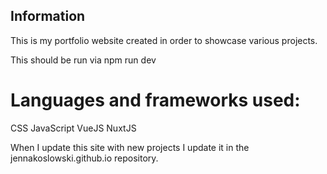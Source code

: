 ## Information
This is my portfolio website created in order to showcase various projects. 

This should be run via npm run dev

# Languages and frameworks used:
CSS
JavaScript
VueJS
NuxtJS

When I update this site with new projects I update it in the jennakoslowski.github.io repository.
